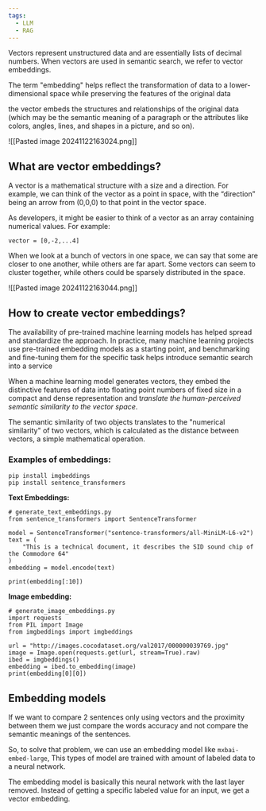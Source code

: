 ```yaml
---
tags:
  - LLM
  - RAG
---
```


Vectors represent unstructured data and are essentially lists of decimal numbers. When vectors are used in semantic search, we refer to vector embeddings.

The term "embedding" helps reflect the transformation of data to a lower-dimensional space while preserving the features of the original data

the vector embeds the structures and relationships of the original data (which may be the semantic meaning of a paragraph or the attributes like colors, angles, lines, and shapes in a picture, and so on).

![[Pasted image 20241122163024.png]]

## What are vector embeddings?

A vector is a mathematical structure with a size and a direction. For example, we can think of the vector as a point in space, with the “direction” being an arrow from (0,0,0) to that point in the vector space.

As developers, it might be easier to think of a vector as an array containing numerical values. For example:

```
vector = [0,-2,...4]
```

When we look at a bunch of vectors in one space, we can say that some are closer to one another, while others are far apart. Some vectors can seem to cluster together, while others could be sparsely distributed in the space.

![[Pasted image 20241122163044.png]]

## How to create vector embeddings?

The availability of pre-trained machine learning models has helped spread and standardize the approach. In practice, many machine learning projects use pre-trained embedding models as a starting point, and benchmarking and fine-tuning them for the specific task helps introduce semantic search into a service

When a machine learning model generates vectors, they embed the distinctive features of data into floating point numbers of fixed size in a compact and dense representation and t*ranslate the human-perceived semantic similarity to the vector space*.

The semantic similarity of two objects translates to the "numerical similarity" of two vectors, which is calculated as the distance between vectors, a simple mathematical operation.

### Examples of embeddings:

```
pip install imgbeddings
pip install sentence_transformers
```

**Text Embeddings:**

```
# generate_text_embeddings.py
from sentence_transformers import SentenceTransformer

model = SentenceTransformer("sentence-transformers/all-MiniLM-L6-v2")
text = (
    "This is a technical document, it describes the SID sound chip of the Commodore 64"
)
embedding = model.encode(text)

print(embedding[:10])
```

**Image embedding:**

```
# generate_image_embeddings.py
import requests
from PIL import Image
from imgbeddings import imgbeddings

url = "http://images.cocodataset.org/val2017/000000039769.jpg"
image = Image.open(requests.get(url, stream=True).raw)
ibed = imgbeddings()
embedding = ibed.to_embedding(image)
print(embedding[0][0])
```

## Embedding models

If we want to compare 2 sentences only using vectors and the proximity between them we just compare the words accuracy and not compare the semantic meanings of the sentences.

So, to solve that problem, we can use an embedding model like `mxbai-embed-large`, This types of model are trained with amount of labeled data to a neural network.

The embedding model is basically this neural network with the last layer removed. Instead of getting a specific labeled value for an input, we get a vector embedding.
